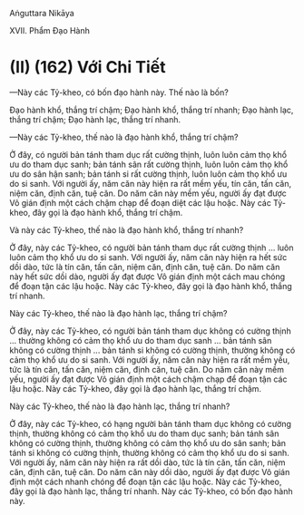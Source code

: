 Aṅguttara Nikāya

XVII. Phẩm Ðạo Hành

# (II) (162) Với Chi Tiết

—Này các Tỷ-kheo, có bốn đạo hành này. Thế nào là bốn?

Ðạo hành khổ, thắng trí chậm; Ðạo hành khổ, thắng trí nhanh; Ðạo hành lạc, thắng trí chậm; Ðạo hành lạc, thắng trí nhanh.

—Này các Tỷ-kheo, thế nào là đạo hành khổ, thắng trí chậm?

Ở đây, có người bản tánh tham dục rất cường thịnh, luôn luôn cảm thọ khổ ưu do tham dục sanh; bản tánh sân rất cường thịnh, luôn luôn cảm thọ khổ ưu do sân hận sanh; bản tánh si rất cường thịnh, luôn luôn cảm thọ khổ ưu do si sanh. Với người ấy, năm căn này hiện ra rất mềm yếu, tín căn, tấn căn, niệm căn, định căn, tuệ căn. Do năm căn này mềm yếu, người ấy đạt được Vô gián định một cách chậm chạp để đoạn diệt các lậu hoặc. Này các Tỷ-kheo, đây gọi là đạo hành khổ, thắng trí chậm.

Và này các Tỷ-kheo, thế nào là đạo hành khổ, thắng trí nhanh?

Ở đây, này các Tỷ-kheo, có người bản tánh tham dục rất cường thịnh ... luôn luôn cảm thọ khổ ưu do si sanh. Với người ấy, năm căn này hiện ra hết sức dồi dào, tức là tín căn, tấn căn, niệm căn, định căn, tuệ căn. Do năm căn này hết sức dồi dào, người ấy đạt được Vô gián định một cách mau chóng để đoạn tận các lậu hoặc. Này các Tỷ-kheo, đây gọi là đạo hành khổ, thắng trí nhanh.

Này các Tỷ-kheo, thế nào là đạo hành lạc, thắng trí chậm?

Ở đây, này các Tỷ-kheo, có người bản tánh tham dục không có cường thịnh ... thường không có cảm thọ khổ ưu do tham dục sanh ... bản tánh sân không có cường thịnh ... bản tánh si không có cường thịnh, thường không có cảm thọ khổ ưu do si sanh. Với người ấy, năm căn này hiện ra rất mềm yếu, tức là tín căn, tấn căn, niệm căn, định căn, tuệ căn. Do năm căn này mềm yếu, người ấy đạt được Vô gián định một cách chậm chạp để đoạn tận các lậu hoặc. Này các Tỷ-kheo, đây gọi là đạo hành lạc, thắng trí chậm.

Này các Tỷ-kheo, thế nào là đạo hành lạc, thắng trí nhanh?

Ở đây, này các Tỷ-kheo, có hạng người bản tánh tham dục không có cường thịnh, thường không có cảm thọ khổ ưu do tham dục sanh; bản tánh sân không có cường thịnh, thường không có cảm thọ khổ ưu do sân sanh; bản tánh si không có cường thịnh, thường không có cảm thọ khổ ưu do si sanh. Với người ấy, năm căn này hiện ra rất dồi dào, tức là tín căn, tấn căn, niệm căn, định căn, tuệ căn. Do năm căn này dồi dào, người ấy đạt được Vô gián định một cách nhanh chóng để đoạn tận các lậu hoặc. Này các Tỷ-kheo, đây gọi là đạo hành lạc, thắng trí nhanh. Này các Tỷ-kheo, có bốn đạo hành này.

